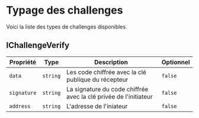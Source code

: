 # Typage des challenges

Voici la liste des types de challenges disponibles.

## IChallengeVerify

| Propriété | Type | Description | Optionnel |
| --- | --- | --- | --- |
| `data` | `string` | Les code chiffrée avec la clé publique du récepteur | `false` |
| `signature` | `string` | La signature du code chiffrée avec la clé privée de l'initiateur | `false` |
| `address` | `string` | L'adresse de l'iniateur | `false` |